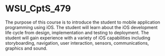 # WSU_CptS_479
The purpose of this course is to introduce the student to mobile application programming using iOS. The student will learn about the iOS development life cycle from design, implementation and testing to deployment. The student will gain experience with a variety of iOS capabilities including storyboarding, navigation, user interaction, sensors, communications, graphics and sound.

